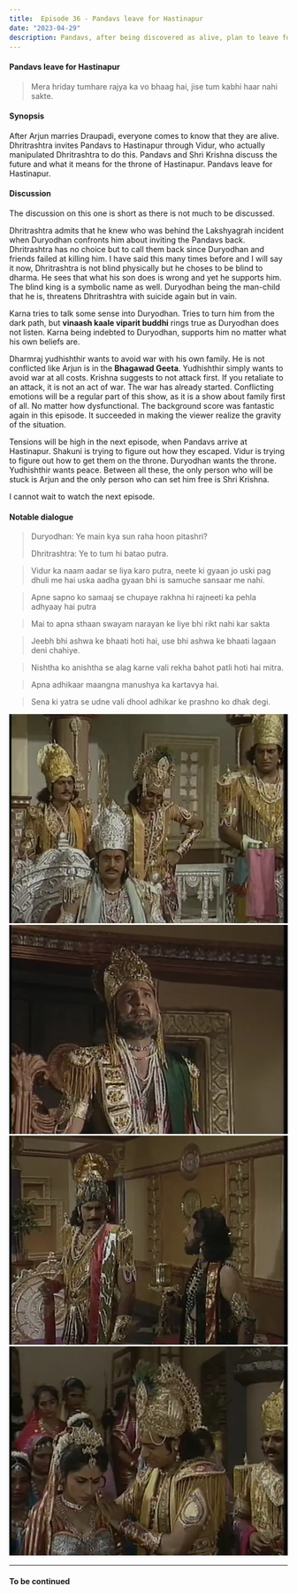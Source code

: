 ```yaml
---
title:  Episode 36 - Pandavs leave for Hastinapur
date: "2023-04-29"
description: Pandavs, after being discovered as alive, plan to leave for Hastinapur.
---
```

#### Pandavs leave for Hastinapur
> Mera hriday tumhare rajya ka vo bhaag hai, jise tum kabhi haar nahi sakte.

#### Synopsis 
After Arjun marries Draupadi, everyone comes to know that they are alive.
Dhritrashtra invites Pandavs to Hastinapur through Vidur, who actually
manipulated Dhritrashtra to do this. Pandavs and Shri Krishna discuss the
future and what it means for the throne of Hastinapur. Pandavs leave for
Hastinapur.

#### Discussion 
The discussion on this one is short as there is not much to be discussed.

Dhritrashtra admits that he knew who was behind the Lakshyagrah incident when
Duryodhan confronts him about inviting the Pandavs back. Dhritrashtra has no
choice but to call them back since Duryodhan and friends failed at killing him.
I have said this many times before and I will say it now, Dhritrashtra is not
blind physically but he choses to be blind to dharma. He sees that what his son
does is wrong and yet he supports him. The blind king is a symbolic name as
well. Duryodhan being the man-child that he is, threatens Dhritrashtra with
suicide again but in vain. 

Karna tries to talk some sense into Duryodhan. Tries to turn him from the dark
path, but **vinaash kaale viparit buddhi** rings true as Duryodhan does not
listen. Karna being indebted to Duryodhan, supports him no matter what his own
beliefs are. 

Dharmraj yudhishthir wants to avoid war with his own family. He is not
conflicted like Arjun is in the **Bhagawad Geeta**. Yudhishthir simply wants to
avoid war at all costs. Krishna suggests to not attack first. If you retaliate
to an attack, it is not an act of war. The war has already started. Conflicting
emotions will be a regular part of this show, as it is a show about family
first of all. No matter how dysfunctional. The background score was fantastic
again in this episode. It succeeded in making the viewer realize the gravity of
the situation.

Tensions will be high in the next episode, when Pandavs arrive at Hastinapur.
Shakuni is trying to figure out how they escaped. Vidur is trying to figure out
how to get them on the throne. Duryodhan wants the throne. Yudhishthir wants
peace. Between all these, the only person who will be stuck is Arjun and the
only person who can set him free is Shri Krishna. 

I cannot wait to watch the next episode.

#### Notable dialogue
> Duryodhan: Ye main kya sun raha hoon pitashri?
>
> Dhritrashtra: Ye to tum hi batao putra.
<!---->
> Vidur ka naam aadar se liya karo putra, neete ki gyaan jo uski pag dhuli me hai uska aadha gyaan bhi is samuche sansaar me nahi.
<!---->
> Apne sapno ko samaaj se chupaye rakhna hi rajneeti ka pehla adhyaay hai putra
<!---->
> Mai to apna sthaan swayam narayan ke liye bhi rikt nahi kar sakta
<!---->
> Jeebh bhi ashwa ke bhaati hoti hai, use bhi ashwa ke bhaati lagaan deni chahiye.
<!---->
> Nishtha ko anishtha se alag karne vali rekha bahot patli hoti hai mitra.
<!---->
> Apna adhikaar maangna manushya ka kartavya hai.
<!---->
> Sena ki yatra se udne vali dhool adhikar ke prashno ko dhak degi.

![](../../assets/mahabharat/ep_36_1.webp)
![](../../assets/mahabharat/ep_36_2.webp)
![](../../assets/mahabharat/ep_36_3.webp)
![](../../assets/mahabharat/ep_36_4.webp)

-------------------------

#### To be continued
